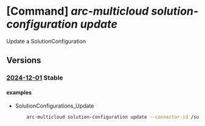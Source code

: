 # [Command] _arc-multicloud solution-configuration update_

Update a SolutionConfiguration

## Versions

### [2024-12-01](/Resources/mgmt-plane/L3tyZXNvdXJjZXVyaX0vcHJvdmlkZXJzL21pY3Jvc29mdC5oeWJyaWRjb25uZWN0aXZpdHkvc29sdXRpb25jb25maWd1cmF0aW9ucy97fQ==/2024-12-01.xml) **Stable**

<!-- mgmt-plane /{resourceuri}/providers/microsoft.hybridconnectivity/solutionconfigurations/{} 2024-12-01 -->

#### examples

- SolutionConfigurations_Update
    ```bash
        arc-multicloud solution-configuration update --connector-id /subscriptions/{}/resourceGroups/{}/providers/Microsoft.HybridConnectivity/publicCloudConnectors/{} --name mySolutionConfig --solution-type "Microsoft.AssetManagement" --solution-settings periodicSync="true" cloudProviderServiceTypes="ec2,s3" awsGlobalReadOnly="true" cloudProviderRegions="us-east-1,us-east-2" periodicSyncTime="1"
    ```
